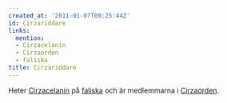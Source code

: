 ```yaml
---
created_at: '2011-01-07T09:25:44Z'
id: Cirzariddare
links:
  mention:
  - Cirzacelanin
  - Cirzaorden
  - faliska
title: Cirzariddare
---
```


Heter [Cirzacelanin] på [faliska] och är medlemmarna i [Cirzaorden].

  [Cirzacelanin]: Cirzacelanin
  [faliska]: faliska
  [Cirzaorden]: Cirzaorden